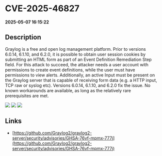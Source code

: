 # CVE-2025-46827

**2025-05-07 16:15:22**

## Description
Graylog is a free and open log management platform. Prior to versions 6.0.14, 6.1.10, and 6.2.0, it is possible to obtain user session cookies by submitting an HTML form as part of an Event Definition Remediation Step field. For this attack to succeed, the attacker needs a user account with permissions to create event definitions, while the user must have permissions to view alerts. Additionally, an active Input must be present on the Graylog server that is capable of receiving form data (e.g. a HTTP input, TCP raw or syslog etc). Versions 6.0.14, 6.1.10, and 6.2.0 fix the issue. No known workarounds are available, as long as the relatively rare prerequisites are met.

![](https://img.shields.io/static/v1?label=Score&message=8.0&color=red)
![](https://img.shields.io/static/v1?label=Severity&message=HIGH&color=red)
![](https://img.shields.io/static/v1?label=CWE&message=XSS&color=green)

## Links
- [https://github.com/Graylog2/graylog2-server/security/advisories/GHSA-76vf-mpmx-777j](https://github.com/Graylog2/graylog2-server/security/advisories/GHSA-76vf-mpmx-777j)
